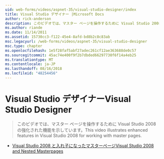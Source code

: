 ```yaml
---
uid: web-forms/videos/aspnet-35/visual-studio-designer/index
title: Visual Studio デザイナー |Microsoft Docs
author: rick-anderson
description: このビデオでは、マスター ページを操作するために Visual Studio 2008 の強化された機能を示しています。
ms.author: riande
ms.date: 11/14/2011
ms.assetid: 15730cc3-f122-45e4-8afd-bd8b2c8c83ab
msc.legacyurl: /web-forms/videos/aspnet-35/visual-studio-designer
msc.type: chapter
ms.openlocfilehash: 1e5f28faf5abf27adec261cf12ae363688de0c57
ms.sourcegitcommit: 45ac74e400f9f2b7dbded66297730f6f14a4eb25
ms.translationtype: MT
ms.contentlocale: ja-JP
ms.lasthandoff: 08/16/2018
ms.locfileid: "48254456"
---
```

<a name="visual-studio-designer"></a><span data-ttu-id="087c0-103">Visual Studio デザイナー</span><span class="sxs-lookup"><span data-stu-id="087c0-103">Visual Studio Designer</span></span>
====================
> <span data-ttu-id="087c0-104">このビデオでは、マスター ページを操作するために Visual Studio 2008 の強化された機能を示しています。</span><span class="sxs-lookup"><span data-stu-id="087c0-104">This video illustrates enhanced features in Visual Studio 2008 for working with master pages.</span></span>


- [<span data-ttu-id="087c0-105">Visual Studio 2008 と入れ子になったマスターページ</span><span class="sxs-lookup"><span data-stu-id="087c0-105">Visual Studio 2008 and Nested Masterpages</span></span>](visual-studio-2008-and-nested-masterpages.md)

